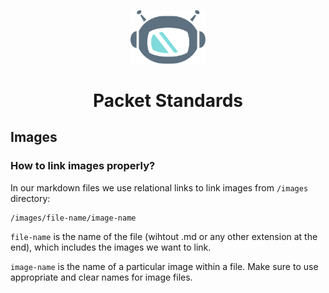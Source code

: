 <!--- HTML markdown to center the headline --->
<p align="center">
    <img alt="packetbot" src="images/packetbot.png" width="120px" />
    <h1 align="center"> Packet Standards </h1>
</p>

<!--Images-->
## Images

### How to link images properly?

In our markdown files we use relational links to link images from `/images` directory:

```
/images/file-name/image-name
```

`file-name` is the name of the file (wihtout .md or any other extension at the end), which includes the images we want to link.

`image-name` is the name of a particular image within a file. Make sure to use appropriate and clear names for image files. 